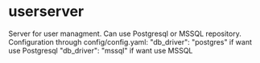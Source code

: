 # userserver
Server for user managment.
Can use Postgresql or MSSQL repository. Configuration through config/config.yaml:
"db_driver": "postgres" if want use Postgresql
"db_driver": "mssql" if want use MSSQL
